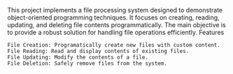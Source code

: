 This project implements a file processing system designed to demonstrate object-oriented programming techniques. It focuses on creating, reading, updating, and deleting file contents programmatically. The main objective is to provide a robust solution for handling file operations efficiently.
Features

    File Creation: Programatically create new files with custom content.
    File Reading: Read and display contents of existing files.
    File Updating: Modify the contents of a file.
    File Deletion: Safely remove files from the system.
